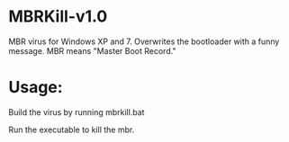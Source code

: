 # MBRKill-v1.0
MBR virus for Windows XP and 7. Overwrites the bootloader with a funny message. MBR means "Master Boot Record."

# Usage:
Build the virus by running mbrkill.bat

Run the executable to kill the mbr.
